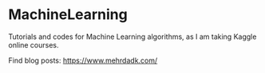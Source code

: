 # MachineLearning
Tutorials and codes for Machine Learning algorithms, as I am taking Kaggle online courses.

Find blog posts: https://www.mehrdadk.com/
